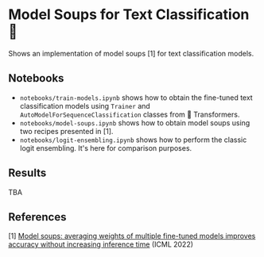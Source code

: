 # Model Soups for Text Classification 🍜

Shows an implementation of model soups [1] for text classification models.

## Notebooks

* `notebooks/train-models.ipynb` shows how to obtain the fine-tuned text classification
models using `Trainer` and `AutoModelForSequenceClassification` classes from 🤗 Transformers.
* `notebooks/model-soups.ipynb` shows how to obtain model soups using two recipes presented in [1].
* `notebooks/logit-ensembling.ipynb` shows how to perform the classic logit ensembling. It's here for
comparison purposes.

## Results

TBA

## References

[1] [Model soups: averaging weights of multiple fine-tuned models improves accuracy without increasing inference time](https://arxiv.org/abs/2203.05482) (ICML 2022)
